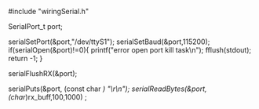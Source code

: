 #include "wiringSerial.h"

SerialPort_t port;

serialSetPort(&port,"/dev/ttyS1");
serialSetBaud(&port,115200);
if(serialOpen(&port)!=0){
	printf("error open port kill task\n");
	fflush(stdout);
	return -1;
}


serialFlushRX(&port);

serialPuts(&port, (const char *) "\r\n");
serialReadBytes(&port,(char*)rx_buff,100,1000) ;

